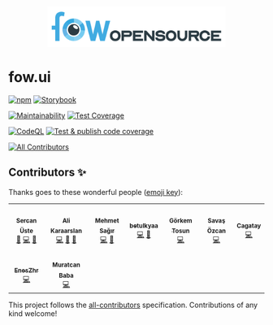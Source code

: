 <p align="center">
  <img src="https://github.com/FowApps/fow.ui/raw/main/.github/fow.opensource.png" style="max-width:100%;" height="80" />
</p>

# fow.ui

[![npm](https://img.shields.io/npm/v/@fowapps/fow-ui?color=success)](https://npmjs.com/package/@fowapps/fow-ui) [![Storybook](https://raw.githubusercontent.com/storybooks/brand/master/badge/badge-storybook.svg)](https://fowapps.github.io/fow.ui/)

[![Maintainability](https://api.codeclimate.com/v1/badges/704584552f8d986fe44e/maintainability)](https://codeclimate.com/github/FowApps/fow.ui/maintainability) [![Test Coverage](https://api.codeclimate.com/v1/badges/704584552f8d986fe44e/test_coverage)](https://codeclimate.com/github/FowApps/fow.ui/test_coverage)

[![CodeQL](https://github.com/FowApps/fow.ui/actions/workflows/codeql-analysis.yml/badge.svg)](https://github.com/FowApps/fow.ui/actions/workflows/codeql-analysis.yml) [![Test & publish code coverage](https://github.com/FowApps/fow.ui/actions/workflows/coverage.yml/badge.svg)](https://github.com/FowApps/fow.ui/actions/workflows/coverage.yml)

<!-- ALL-CONTRIBUTORS-BADGE:START - Do not remove or modify this section -->

[![All Contributors](https://img.shields.io/badge/all_contributors-9-informational.svg)](#contributors)

<!-- ALL-CONTRIBUTORS-BADGE:END -->

## Contributors ✨

Thanks goes to these wonderful people ([emoji key](https://allcontributors.org/docs/en/emoji-key)):

<!-- ALL-CONTRIBUTORS-LIST:START - Do not remove or modify this section -->
<!-- prettier-ignore-start -->
<!-- markdownlint-disable -->
<table>
  <tr>
    <td align="center"><a href="https://sercanuste.com/"><img src="https://avatars.githubusercontent.com/u/5119317?v=4?s=100" width="100px;" alt=""/><br /><sub><b>Sercan Üste</b></sub></a><br /><a href="#projectManagement-sercanuste" title="Project Management">📆</a> <a href="https://github.com/FowApps/fow.ui/commits?author=sercanuste" title="Code">💻</a> <a href="https://github.com/FowApps/fow.ui/pulls?q=is%3Apr+reviewed-by%3Asercanuste" title="Reviewed Pull Requests">👀</a></td>
    <td align="center"><a href="https://github.com/alikaraarslan"><img src="https://avatars.githubusercontent.com/u/70697091?v=4?s=100" width="100px;" alt=""/><br /><sub><b>Ali Karaarslan</b></sub></a><br /><a href="https://github.com/FowApps/fow.ui/commits?author=alikaraarslan" title="Code">💻</a> <a href="#maintenance-alikaraarslan" title="Maintenance">🚧</a> <a href="https://github.com/FowApps/fow.ui/pulls?q=is%3Apr+reviewed-by%3Aalikaraarslan" title="Reviewed Pull Requests">👀</a></td>
    <td align="center"><a href="https://github.com/mehmetsagir"><img src="https://avatars.githubusercontent.com/u/62952843?v=4?s=100" width="100px;" alt=""/><br /><sub><b>Mehmet Sağır</b></sub></a><br /><a href="https://github.com/FowApps/fow.ui/commits?author=mehmetsagir" title="Code">💻</a> <a href="#maintenance-mehmetsagir" title="Maintenance">🚧</a></td>
    <td align="center"><a href="https://github.com/betulkyaa"><img src="https://avatars.githubusercontent.com/u/93906386?v=4?s=100" width="100px;" alt=""/><br /><sub><b>betulkyaa</b></sub></a><br /><a href="https://github.com/FowApps/fow.ui/commits?author=betulkyaa" title="Code">💻</a> <a href="#maintenance-betulkyaa" title="Maintenance">🚧</a></td>
    <td align="center"><a href="https://github.com/grkmtsn"><img src="https://avatars.githubusercontent.com/u/23257390?v=4?s=100" width="100px;" alt=""/><br /><sub><b>Görkem Tosun</b></sub></a><br /><a href="https://github.com/FowApps/fow.ui/commits?author=grkmtsn" title="Code">💻</a></td>
    <td align="center"><a href="https://github.com/savasozcan"><img src="https://avatars.githubusercontent.com/u/40321541?v=4?s=100" width="100px;" alt=""/><br /><sub><b>Savaş Özcan</b></sub></a><br /><a href="https://github.com/FowApps/fow.ui/commits?author=savasozcan" title="Code">💻</a></td>
    <td align="center"><a href="https://github.com/mcagataykaban"><img src="https://avatars.githubusercontent.com/u/52887078?v=4?s=100" width="100px;" alt=""/><br /><sub><b>Cagatay</b></sub></a><br /><a href="https://github.com/FowApps/fow.ui/commits?author=mcagataykaban" title="Code">💻</a></td>
  </tr>
  <tr>
    <td align="center"><a href="https://github.com/EnesZhr"><img src="https://avatars.githubusercontent.com/u/88950377?v=4?s=100" width="100px;" alt=""/><br /><sub><b>EnesZhr</b></sub></a><br /><a href="https://github.com/FowApps/fow.ui/commits?author=EnesZhr" title="Code">💻</a></td>
    <td align="center"><a href="https://github.com/mrtcnbb"><img src="https://avatars.githubusercontent.com/u/88939219?v=4?s=100" width="100px;" alt=""/><br /><sub><b>Muratcan Baba</b></sub></a><br /><a href="https://github.com/FowApps/fow.ui/commits?author=mrtcnbb" title="Code">💻</a></td>
  </tr>
</table>

<!-- markdownlint-restore -->
<!-- prettier-ignore-end -->

<!-- ALL-CONTRIBUTORS-LIST:END -->

This project follows the [all-contributors](https://github.com/all-contributors/all-contributors) specification. Contributions of any kind welcome!
